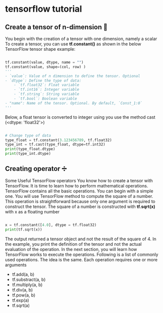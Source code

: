 
<h1>tensorflow tutorial</h1>              

<h2>Create a tensor of n-dimension 📜</h2>
You begin with the creation of a tensor with one dimension, namely a scalar<br/>
To create a tensor, you can use <b>tf.constant()</b> as shown in the below TensorFlow tensor shape example:   

``` python

tf.constant(value, dtype, name = "")
tf.constant(value, shape=(col, row) )
'''
- `value`: Value of n dimension to define the tensor. Optional
- `dtype`: Define the type of data:       
    - `tf.float32`: Float variable    
    - `tf.int16`: Integer variable
    - `tf.string`: String variable 
    - `tf.bool`: Boolean variable
- "name": Name of the tensor. Optional. By default, `Const_1:0`
'''

```

Below, a float tensor is converted to integer using you use the method cast (<dtype: 'float32'>)

``` python

# Change type of data
type_float = tf.constant(3.123456789, tf.float32)
type_int = tf.cast(type_float, dtype=tf.int32)
print(type_float.dtype)
print(type_int.dtype)

```

<h2>Creating operator ➗</h2>
Some Useful TensorFlow operators
You know how to create a tensor with TensorFlow. It is time to learn how to perform mathematical operations.
TensorFlow contains all the basic operations. You can begin with a simple one. You will use TensorFlow method to compute the square of a number. This operation is straightforward because only one argument is required to construct the tensor.
The square of a number is constructed with <b>tf.sqrt(x)</b> with x as a floating number

``` python

x = tf.constant([4.0], dtype = tf.float32)
print(tf.sqrt(x))

```

The output returned a tensor object and not the result of the square of 4. In the example, you print the definition of the tensor and not the actual evaluation of the operation. In the next section, you will learn how TensorFlow works to execute the operations.
Following is a list of commonly used operations. The idea is the same. Each operation requires one or more arguments
<ul>
<li>tf.add(a, b)</li>
<li>tf.substract(a, b)</li>
<li>tf.multiply(a, b)</li>
<li>tf.div(a, b)</li>
<li>tf.pow(a, b)</li>
<li>tf.exp(a)</li>
<li>tf.sqrt(a)</li>
</ul>
